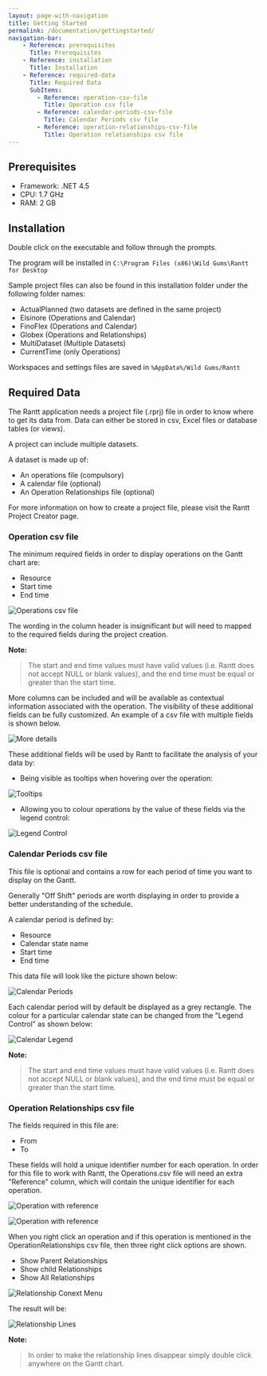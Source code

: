 ```yaml
---
layout: page-with-navigation
title: Getting Started
permalink: /documentation/gettingstarted/
navigation-bar:
    - Reference: prerequisites
      Title: Prerequisites
    - Reference: installation
      Title: Installation
    - Reference: required-data
      Title: Required Data
      SubItems:
        - Reference: operation-csv-file
          Title: Operation csv file
        - Reference: calendar-periods-csv-file
          Title: Calendar Periods csv file
        - Reference: operation-relationships-csv-file
          Title: Operation relationships csv file
---
```


Prerequisites
--------------

- Framework: .NET 4.5
- CPU:  1.7 GHz
- RAM: 2 GB


Installation
------------

Double click on the executable and follow through the prompts.

The program will be installed in `C:\Program Files (x86)\Wild Gums\Rantt for Desktop`

Sample project files can also be found in this installation folder under the following folder names:

- ActualPlanned (two datasets are defined in the same project)
- Elsinore (Operations and Calendar)
- FinoFlex (Operations and Calendar)
- Globex (Operations and Relationships)
- MultiDataset (Multiple Datasets)
- CurrentTime (only Operations)

Workspaces and settings files are saved in `%AppData%/Wild Gums/Rantt`


Required Data
-------------

The Rantt application needs a project file (.rprj) file in order to know where to get its data from. Data can either be stored in csv, Excel files or database tables (or views).

A project can include multiple datasets.

A dataset is made up of:

- An operations file (compulsory)
- A calendar file (optional)
- An Operation Relationships file (optional)

For more information on how to create a project file, please visit the Rantt Project Creator page.


### Operation csv file

The minimum required fields in order to display operations on the Gantt chart are:

- Resource
- Start time
- End time

![Operations csv file](img/rantt_operations.png)
 
The wording in the column header is insignificant but will need to mapped to the required fields during the project creation.

**Note:**

> The start and end time values must have valid values (i.e. Rantt does not accept NULL or blank values), and the end time must be equal or greater than the start time.


More columns can be included and will be available as contextual information associated with the operation. 
The visibility of these additional fields can be fully customized. An example of a csv file with multiple fields is shown below.

![More details](img/rantt_operations2.png)

These additional fields will be used by Rantt to facilitate the analysis of your data by:

- Being visible as tooltips when hovering over the operation:

![Tooltips](img/rantt_tooltip.png)

- Allowing you to colour operations by the value of these fields via the legend control:

![Legend Control](img/rantt_legendControl.png)


### Calendar Periods csv file

This file is optional and contains a row for each period of time you want to display on the Gantt.

Generally "Off Shift" periods are worth displaying in order to provide a better understanding of the schedule.

A calendar period is defined by:

- Resource
- Calendar state name
- Start time
- End time

This data file will look like the picture shown below:

![Calendar Periods](img/rantt_calendarPeriods.png)

Each calendar period will by default be displayed as a grey rectangle. The colour for a particular calendar state can be changed from the "Legend Control" as shown below:

![Calendar Legend](img/rantt_calendarLegend.png)

**Note:**

> The start and end time values must have valid values (i.e. Rantt does not accept NULL or blank values), and the end time must be equal or greater than the start time.


### Operation Relationships csv file

The fields required in this file are:

- From
- To
 
These fields will hold a unique identifier number for each operation.
In order for this file to work with Rantt, the Operations.csv file will need an extra "Reference" column, which will contain the unique identifier for each operation.

![Operation with reference](img/rantt_operations3.png)

![Operation with reference](img/rantt_relationships.png)
 
When you right click an operation and if this operation is mentioned in the OperationRelationships csv file, then three right click options are shown.

- Show Parent Relationships
- Show child Relationships
- Show All Relationships
 
![Relationship Conext Menu](img/rantt_relationshipContextMenu.png)

The result will be:

![Relationship Lines](img/rantt_relationshipLines.png)

**Note:**

> In order to make the relationship lines disappear simply double click anywhere on the Gantt chart.
 
 